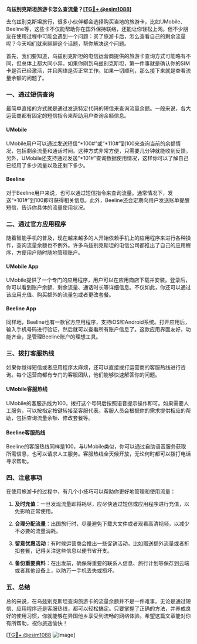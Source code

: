 **乌兹别克斯坦旅游卡怎么查流量？[[TG💪+ @esim1088](https://t.me/s/esim1088)]**

去乌兹别克斯坦旅行，很多小伙伴都会选择购买当地的旅游卡，比如UMobile、Beeline等，这些卡不仅能帮助你在国外保持联络，还能让你轻松上网。但不少朋友在使用过程中可能会遇到一个问题：买了旅游卡后，怎么查看自己的剩余流量呢？今天咱们就来聊聊这个话题，帮你解决这个问题。

首先，我们要知道，乌兹别克斯坦的电信运营商提供的旅游卡查询方式可能略有不同，但总体上都大同小异。如果你刚到乌兹别克斯坦，第一件事就是确认你的SIM卡是否已经激活，并且网络是否正常工作。如果一切顺利，那么接下来就是查看流量余额的问题了。

### **一、通过短信查询**

最简单直接的方式就是通过发送特定代码的短信来查询流量余额。一般来说，各大运营商都有固定的短信指令来帮助用户查询余额信息。

#### **UMobile**
UMobile用户可以通过发送短信“*100#”或“*110#”到100来查询当前的余额情况，包括剩余流量和通话时间。这种方式非常方便，只需要几分钟就能收到反馈。另外，UMobile还支持通过发送“*101#”查询数据使用情况，这样你可以了解自己已经用了多少流量以及还剩下多少。

#### **Beeline**
对于Beeline用户来说，也可以通过短信指令来查询流量。通常情况下，发送“*101#”到100即可获得相关信息。此外，Beeline还会定期向用户发送账单提醒短信，告诉你具体的流量使用状况。

### **二、通过官方应用程序**

随着智能手机的普及，现在越来越多的人开始依赖手机上的应用程序来进行各种操作，查询流量余额也不例外。许多乌兹别克斯坦的电信公司都推出了自己的应用程序，方便用户随时随地管理账户。

#### **UMobile App**
UMobile提供了一个专门的应用程序，用户可以在应用商店下载并安装。登录后，你可以看到账户余额、剩余流量、通话时长等详细信息。不仅如此，你还可以通过该应用充值、购买额外的流量包或者更改套餐。

#### **Beeline App**
同样地，Beeline也有一款官方应用程序，支持iOS和Android系统。打开应用后，输入手机号码进行验证，然后就可以查看所有账户信息了。这款应用界面友好，功能齐全，是管理Beeline账户的理想工具。

### **三、拨打客服热线**

如果你觉得短信或者应用程序太麻烦，还可以直接拨打运营商的客服热线进行咨询。每个运营商都有专门的客服团队，他们能够快速解答你的问题。

#### **UMobile客服热线**
UMobile的客服热线为100，拨打这个号码后按照语音提示操作即可。如果需要人工服务，可以按指定按键转接至客服代表。客服人员会根据你的需求提供相应的帮助，包括查询流量余额、修改套餐等。

#### **Beeline客服热线**
Beeline的客服热线同样是100，与UMobile类似，你可以通过自助语音服务获取所需信息，也可以请求人工服务。客服热线全天候开放，无论何时都可以拨打电话寻求帮助。

### **四、注意事项**

在使用旅游卡的过程中，有几个小技巧可以帮助你更好地管理和使用流量：

1. **及时充值**：一旦发现流量即将耗尽，应尽快通过短信或应用程序进行充值，以免影响正常使用。
   
2. **合理分配流量**：出国旅行时，尽量避免下载大文件或者观看高清视频，以减少不必要的流量消耗。

3. **留意优惠活动**：有时候运营商会推出一些促销活动，比如赠送额外流量或者折扣套餐，记得关注这些信息以便节省开支。

4. **备份重要资料**：在出发前，确保将重要的联系人信息、旅行计划等保存到云端或者其他设备上，以防万一手机丢失或损坏。

### **五、总结**

总的来说，在乌兹别克斯坦查询旅游卡的流量余额并不是一件难事。无论是通过短信、应用程序还是客服热线，都可以轻松搞定。只要掌握了正确的方法，并养成良好的使用习惯，你就能够在异国他乡享受到流畅的网络体验。希望这篇文章能对你有所帮助，祝你旅途愉快！

[[TG💪+ @esim1088](https://t.me/s/esim1088) ![Image](https://i.postimg.cc/4NQfJmqS/Snipaste-2025-05-13-00-14-12.png)]